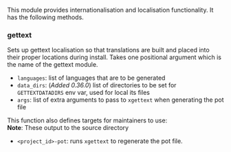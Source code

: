 This module provides internationalisation and localisation functionality. It has the following methods.

### gettext

Sets up gettext localisation so that translations are built and placed into their proper locations during install. Takes one positional argument which is the name of the gettext module.

* `languages`: list of languages that are to be generated
* `data_dirs`: (*Added 0.36.0*) list of directories to be set for `GETTEXTDATADIRS` env var, used for local its files
* `args`: list of extra arguments to pass to `xgettext` when generating the pot file

This function also defines targets for maintainers to use:  
**Note**: These output to the source directory

* `<project_id>-pot`: runs `xgettext` to regenerate the pot file.

